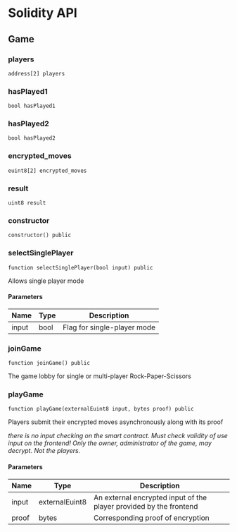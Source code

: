# Solidity API

## Game

### players

```solidity
address[2] players
```

### hasPlayed1

```solidity
bool hasPlayed1
```

### hasPlayed2

```solidity
bool hasPlayed2
```

### encrypted_moves

```solidity
euint8[2] encrypted_moves
```

### result

```solidity
uint8 result
```

### constructor

```solidity
constructor() public
```

### selectSinglePlayer

```solidity
function selectSinglePlayer(bool input) public
```

Allows single player mode

#### Parameters

| Name | Type | Description |
| ---- | ---- | ----------- |
| input | bool | Flag for single-player mode |

### joinGame

```solidity
function joinGame() public
```

The game lobby for single or multi-player Rock-Paper-Scissors

### playGame

```solidity
function playGame(externalEuint8 input, bytes proof) public
```

Players submit their encrypted moves asynchronously along with its proof

_there is no input checking on the smart contract. Must check validity of use input on the frontend!
Only the owner, administrator of the game, may decrypt. Not the players._

#### Parameters

| Name | Type | Description |
| ---- | ---- | ----------- |
| input | externalEuint8 | An external encrypted input of the player provided by the frontend |
| proof | bytes | Corresponding proof of encryption |

